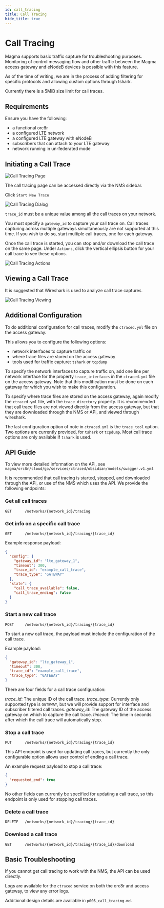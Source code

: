 ```yaml
---
id: call_tracing
title: Call Tracing
hide_title: true
---
```


# Call Tracing

Magma supports basic traffic capture for troubleshooting purposes.
Monitoring of control messaging flow and other traffic between the Magma access
gateway and eNodeB devices is possible with this feature.

As of the time of writing, we are in the process of adding filtering for
specific protocols and allowing custom options through tshark.

Currently there is a 5MiB size limit for call traces.

## Requirements

Ensure you have the following:

- a functional orc8r
- a configured LTE network
- a configured LTE gateway with eNodeB
- subscribers that can attach to your LTE gateway
- network running in un-federated mode

## Initiating a Call Trace

![Call Tracing Page](../assets/nms/calltracing_page.png)

The call tracing page can be accessed directly via the NMS sidebar.

Click `Start New Trace`

![Call Tracing Dialog](../assets/nms/calltracing_dialog.png)

`trace_id` must be a unique value among all the call traces on your network.

You must specify a `gateway_id` to capture your call trace on. Call traces
capturing across multiple gateways simultaneously are not supported at this
time. If you wish to do so, start multiple call traces, one for each gateway.

Once the call trace is started, you can stop and/or download the call trace
on the same page. Under `Actions`, click the vertical ellipsis button for your
call trace to see these options.

![Call Tracing Actions](../assets/nms/calltracing_actions.png)

## Viewing a Call Trace

It is suggested that Wireshark is used to analyze call trace captures.

![Call Tracing Viewing](../assets/nms/calltracing_wireshark.png)

## Additional Configuration

To do additional configuration for call traces, modify the `ctraced.yml` file
on the access gateway.

This allows you to configure the following options:

- network interfaces to capture traffic on
- where trace files are stored on the access gateway
- tools used for traffic capture: `tshark` or `tcpdump`

To specify the network interfaces to capture traffic on, add one line per
network interface for the property `trace_interfaces` in the `ctraced.yml` file
on the access gateway. Note that this modification must be done on each gateway
for which you wish to make this configuration.

To specify where trace files are stored on the access gateway, again modify
the `ctraced.yml` file, with the `trace_directory` property. It is recommended
that call trace files are not viewed directly from the access gateway, but
that they are downloaded through the NMS or API, and viewed through wireshark.

The last configuration option of note in `ctraced.yml` is the `trace_tool`
option. Two options are currently provided, for `tshark` or `tcpdump`. Most
call trace options are only available if `tshark` is used.

## API Guide

To view more detailed information on the API, see
`magma/orc8r/cloud/go/services/ctraced/obsidian/models/swagger.v1.yml`

It is recommended that call tracing is started, stopped, and downloaded through
the API, or use of the NMS which uses the API. We provide the following
endpoints:

### Get all call traces

```GET      /networks/{network_id}/tracing```

### Get info on a specific call trace

```GET      /networks/{network_id}/tracing/{trace_id}```

Example response payload:

```json
{
  "config": {
    "gateway_id": "lte_gateway_1",
    "timeout": 300,
    "trace_id": "example_call_trace",
    "trace_type": "GATEWAY"
  },
  "state": {
    "call_trace_available": false,
    "call_trace_ending": false
  }
}
```

### Start a new call trace

```POST     /networks/{network_id}/tracing/{trace_id}```

To start a new call trace, the payload must include the configuration of the
call trace.

Example payload:

```json
{
  "gateway_id": "lte_gateway_1",
  "timeout": 300,
  "trace_id": "example_call_trace",
  "trace_type": "GATEWAY"
}
```

There are four fields for a call trace configuration:

*trace_id*: The unique ID of the call trace.
*trace_type*: Currently only supported type is `GATEWAY`, but we will provide
support for interface and subscriber filtered call traces.
*gateway_id*: The gateway ID of the access gateway on which to capture the call
trace.
*timeout*: The time in seconds after which the call trace will automatically
stop.

### Stop a call trace

```PUT      /networks/{network_id}/tracing/{trace_id}```

This API endpoint is used for updating call traces, but currently the only
configurable option allows user control of ending a call trace.

An example request payload to stop a call trace:

```json
{
  "requested_end": true
}
```

No other fields can currently be specified for updating a call trace, so this
endpoint is only used for stopping call traces.

### Delete a call trace

```DELETE   /networks/{network_id}/tracing/{trace_id}```

### Download a call trace

```GET      /networks/{network_id}/tracing/{trace_id}/download```

## Basic Troubleshooting

If you cannot get call tracing to work with the NMS, the API can be used
directly.

Logs are available for the `ctraced` service on both the orc8r and access
gateway, to view any error logs.

Additional design details are available in `p005_call_tracing.md`.

